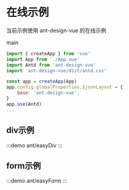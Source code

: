 # 在线示例

当前示例使用 ant-design-vue 的在线示例

main

```js
import { createApp } from 'vue'
import App from './App.vue'
import Antd from 'ant-design-vue'
import 'ant-design-vue/dist/antd.css'

const app = createApp(App)
app.config.globalProperties.$jsonLayout = {
    base: 'ant-design-vue',
}
app.use(Antd)
...
```



## div示例

:::demo 
ant/easyDiv
:::


## form示例

:::demo 
ant/easyForm
:::